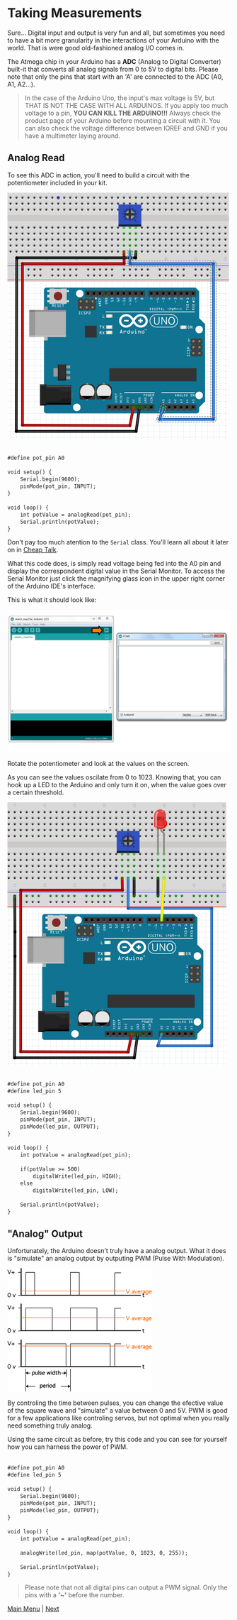 # Taking Measurements

Sure... Digital input and output is very fun and all, but sometimes you need to have a bit more granularity in the interactions of your Arduino with the world.
That is were good old-fashioned analog I/O comes in.

The Atmega chip in your Arduino has a **ADC** (Analog to Digital Converter) built-it that converts all analog signals from 0 to 5V to digital bits. Please note that only the pins that start with an 'A' are connected to the ADC (A0, A1, A2...).

> In the case of the Arduino Uno, the input's max voltage is 5V, but THAT IS NOT THE CASE WITH ALL ARDUINOS. If you apply too much voltage to a pin, **YOU CAN KILL THE ARDUINO!!!** Always check the product page of your Arduino before mounting a circuit with it. You can also check the voltage difference between IOREF and GND if you have a multimeter laying around.

## Analog Read

To see this ADC in action, you'll need to build a circuit with the potentiometer included in your kit.

![Trimpot](./images/Trimpot.png "Trimpot") </br>

```Arduino

#define pot_pin A0

void setup() {
    Serial.begin(9600);
    pinMode(pot_pin, INPUT);
}

void loop() {
    int potValue = analogRead(pot_pin);
    Serial.println(potValue);
}
```

Don't pay too much atention to the ```Serial``` class. You'll learn all about it later on in [Cheap Talk](./content/cheapTalk.md).

What this code does, is simply read voltage being fed into the A0 pin and display the correspondent digital value in the Serial Monitor. To access the Serial Monitor just click the magnifying glass icon in the upper right corner of the Arduino IDE's interface.

This is what it should look like:

![Serial Monitor](./images/serial_monitor.png "Serial monitor") </br>

Rotate the potentiometer and look at the values on the screen.

As you can see the values oscilate from 0 to 1023. Knowing that, you can hook up a LED to the Arduino and only turn it on, when the value goes over a certain threshold.

![Trimpot and LED](./images/Trimpot_and_LED.png "Trimpot and LED") </br>

```Arduino

#define pot_pin A0
#define led_pin 5

void setup() {
    Serial.begin(9600);
    pinMode(pot_pin, INPUT);
    pinMode(led_pin, OUTPUT);
}

void loop() {
    int potValue = analogRead(pot_pin);

    if(potValue >= 500)
        digitalWrite(led_pin, HIGH);
    else
        digitalWrite(led_pin, LOW);

    Serial.println(potValue);
}
```

## "Analog" Output

Unfortunately, the Arduino doesn't truly have a analog output. What it does is "simulate" an analog output by outputing PWM (Pulse With Modulation).

![PWM](./images/pwm.gif "PWM") </br>

By controling the time between pulses, you can change the efective value of the square wave and "simulate" a value between 0 and 5V. PWM is good for a few applications like controling servos, but not optimal when you really need something truly analog.

Using the same circuit as before, try this code and you can see for yourself how you can harness the power of PWM.

```Arduino

#define pot_pin A0
#define led_pin 5

void setup() {
    Serial.begin(9600);
    pinMode(pot_pin, INPUT);
    pinMode(led_pin, OUTPUT);
}

void loop() {
    int potValue = analogRead(pot_pin);

    analogWrite(led_pin, map(potValue, 0, 1023, 0, 255));

    Serial.println(potValue);
}
```

> Please note that not all digital pins can output a PWM signal. Only the pins with a **'~'** before the number.

[Main Menu](../README.md) | [Next](./musicalGenius.md)
